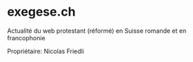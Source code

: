 # exegese.ch
Actualité du web protestant (réformé) en Suisse romande et en francophonie

Propriétaire: Nicolas Friedli
